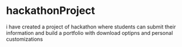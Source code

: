 # hackathonProject
i have created a project of hackathon where students can submit their information and build a portfolio with download optipns and personal customizations
